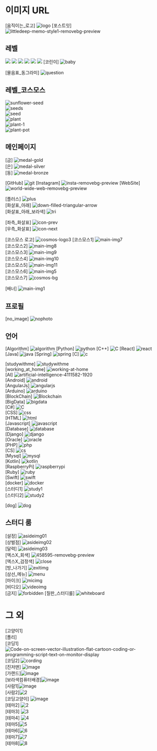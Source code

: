 # 이미지 URL
[움직이는_로고] <img src="https://i.ibb.co/3YTRz73/logo.gif" alt="logo" border="0">
[포스트잇] <img src="https://i.ibb.co/s5LZX94/littledeep-memo-style1-removebg-preview.png" alt="littledeep-memo-style1-removebg-preview" border="0"></a><br />

## 레벨
<img src="https://d2gd6pc034wcta.cloudfront.net/tier/1-a.svg" class="solvedac-tier">
<img src="https://d2gd6pc034wcta.cloudfront.net/tier/6-a.svg" class="solvedac-tier">
<img src="https://d2gd6pc034wcta.cloudfront.net/tier/11-a.svg" class="solvedac-tier">
<img src="https://d2gd6pc034wcta.cloudfront.net/tier/16-a.svg" class="solvedac-tier">
<img src="https://d2gd6pc034wcta.cloudfront.net/tier/21-a.svg" class="solvedac-tier">
<img src="https://d2gd6pc034wcta.cloudfront.net/tier/26-a.svg" class="solvedac-tier">
[코린이] <img src="https://i.ibb.co/mtdCMsg/baby.png" alt="baby" border="0"><br/>

[물음표_동그라미] <img src="https://i.ibb.co/tsY4tg4/question.png" alt="question" border="0">

## 레벨_코스모스
<img src="https://i.ibb.co/2npFXgF/sunflower-seed.png" alt="sunflower-seed" border="0"><br/>
<img src="https://i.ibb.co/WxJ29bG/seeds.png" alt="seeds" border="0"><br/>
<img src="https://i.ibb.co/hdDCDZc/seed.png" alt="seed" border="0"><br/>
<img src="https://i.ibb.co/cw1MCFg/plant.png" alt="plant" border="0"><br/>
<img src="https://i.ibb.co/9ty51BP/plant-1.png" alt="plant-1" border="0"><br/>
<img src="https://i.ibb.co/dQcCZ3D/plant-pot.png" alt="plant-pot" border="0"><br/>


## 메인페이지
[금] <img src="https://i.ibb.co/LS0sbGF/medal-gold.png" alt="medal-gold" border="0"> <br/>
[은] <img src="https://i.ibb.co/wYypVVB/medal-silver.png" alt="medal-silver" border="0"> <br/>
[동] <img src="https://i.ibb.co/rcVSCsd/medal-bronze.png" alt="medal-bronze" border="0"> <br/>

[GitHub] <img src="https://img.icons8.com/ios-glyphs/30/000000/github.png" alt="git" border="0">
[Instagram] <img src="https://img.icons8.com/fluency/48/000000/instagram-new.png" alt="insta-removebg-preview" border="0">
[WebSite] <img src="https://i.ibb.co/bB6Z6Wv/world-wide-web-removebg-preview.png" alt="world-wide-web-removebg-preview" border="0">

[플러스] <img src="https://i.ibb.co/fFmxj3J/plus.png" alt="plus" border="0"> <br/>
[화살표_아래] <img src="https://i.ibb.co/p1jKdLj/down-filled-triangular-arrow.png" alt="down-filled-triangular-arrow" border="0"> <br/>
[화살표_아래_보라색] <img src="https://i.ibb.co/4Mj5brX/tri.jpg" alt="tri" border="0"> <br/>

[좌측_화살표] <img src="https://i.ibb.co/JkGwjx0/icon-prev.png" alt="icon-prev" border="0"><br/>
[우측_화살표] <img src="https://i.ibb.co/q1kCmY6/icon-next.png" alt="icon-next" border="0"><br/>

[코스모스 로고] <img src="https://i.ibb.co/LJfmXpX/cosmos-logo3.png" alt="cosmos-logo3" border="0">
[코스모스1] <img src="https://i.ibb.co/nm8jZHr/main-img7.png" alt="main-img7" border="0"><br/>
[코스모스2] <img src="https://i.ibb.co/cF718Nx/main-img8.png" alt="main-img8" border="0"><br/>
[코스모스3] <img src="https://i.ibb.co/JsBNKxz/main-img9.png" alt="main-img9" border="0"><br/>
[코스모스4] <img src="https://i.ibb.co/6H7zcVd/main-img10.png" alt="main-img10" border="0"><br/>
[코스모스5] <img src="https://i.ibb.co/N9GzZcP/main-img11.png" alt="main-img11" border="0"><br/>
[코스모스6] <img src="https://i.ibb.co/Mnv57Y2/main-img5.png" alt="main-img5" border="0"><br/>
[코스모스7] <img src="https://i.ibb.co/xq2KcJ2/cosmos-bg.jpg" alt="cosmos-bg" border="0"><br/>

[배너] <img src="https://i.ibb.co/Gd8hhCv/main-img1.jpg" alt="main-img1" border="0"><br/>

## 프로필
[no_image] <img src="https://i.ibb.co/HKCNjzg/nophoto.png" alt="nophoto" border="0"> <br/>


## 언어
[Algorithm] <img src="https://i.ibb.co/NZ4vqMw/algorithm.jpg" alt="algorithm" border="0">
[Python] <img src="https://i.ibb.co/Jpf8cjs/python.jpg" alt="python" border="0">
[C++] <img src="https://i.ibb.co/3vdLtWV/C.png" alt="C" border="0">
[React] <img src="https://i.ibb.co/YXrWmN9/react.jpg" alt="react" border="0">
[Java] <img src="https://i.ibb.co/TT3sVMd/java.png" alt="java" border="0">
[Spring] <img src="https://i.ibb.co/J2Jwsdc/spring.png" alt="spring" border="0">
[C] <img src="https://i.ibb.co/H48fwjg/c.jpg" alt="c" border="0">

[studywithme] <img src="https://i.ibb.co/gg6hwsG/studywithme.jpg" alt="studywithme" border="0"> <br/>
[working_at_home] <img src="https://i.ibb.co/N1gPh3J/working-at-home.png" alt="working-at-home" border="0"><br/>
[AI] <img src="https://i.ibb.co/PNzm2Cw/artificial-intelligence-4111582-1920.jpg" alt="artificial-intelligence-4111582-1920" border="0"><br/>
[Android] <img src="https://i.ibb.co/qMMbw5D/android.png" alt="android" border="0"><br/>
[AngularJs] <img src="https://i.ibb.co/LrxNMLY/angularjs.jpg" alt="angularjs" border="0"><br/>
[Arduino] <img src="https://i.ibb.co/17GKTVr/arduino.png" alt="arduino" border="0"><br/>
[BlockChain] <img src="https://i.ibb.co/JcmCC0T/Blockchain.jpg" alt="Blockchain" border="0"><br/>
[BigData] <img src="https://i.ibb.co/CQmhf14/bigdata.jpg" alt="bigdata" border="0"><br/>
[C#] <img src="https://i.ibb.co/KxD9SzZ/C.png" alt="C" border="0"><br/>
[CSS] <img src="https://i.ibb.co/jz2xT5n/css.webp" alt="css" border="0"><br/>
[HTML] <img src="https://i.ibb.co/MBV2BhD/html.webp" alt="html" border="0"><br/>
[Javascript] <img src="https://i.ibb.co/BN882vj/javascript.jpg" alt="javascript" border="0"><br/>
[Database] <img src="https://i.ibb.co/hWpp2FS/database.jpg" alt="database" border="0"><br/>
[Django] <img src="https://i.ibb.co/k30ywt0/django.png" alt="django" border="0"><br/>
[Oracle] <img src="https://i.ibb.co/8x1Bj1S/oracle.png" alt="oracle" border="0"><br/>
[PHP] <img src="https://i.ibb.co/Tg2cF9M/php.jpg" alt="php" border="0"><br/>
[CS] <img src="https://i.ibb.co/xsMy3wt/cs.jpg" alt="cs" border="0"><br/>
[Mysql] <img src="https://i.ibb.co/QQ6TrHB/mysql.png" alt="mysql" border="0"><br/>
[Kotlin] <img src="https://i.ibb.co/Bfq3WVR/kotlin.png" alt="kotlin" border="0"><br/>
[RaspberryPi] <img src="https://i.ibb.co/BGLHv1j/raspberrypi.gif" alt="raspberrypi" border="0"><br/>
[Ruby] <img src="https://i.ibb.co/Z200ZZR/ruby.jpg" alt="ruby" border="0"><br/>
[Swift] <img src="https://i.ibb.co/JHCL6sY/swift.png" alt="swift" border="0"><br/>
[docker] <img src="https://i.ibb.co/47bWKZM/docker.png" alt="docker" border="0"><br/>
[스터디1] <img src="https://i.ibb.co/HtwM0Wx/study1.jpg" alt="study1" border="0"><br/>
[스터디2] <img src="https://i.ibb.co/B6dP6Rh/study2.gif" alt="study2" border="0"><br/>

[dog] <img src="https://i.ibb.co/0yXpH3X/dog.jpg" alt="dog" border="0">



## 스터디 룸
[설정] <img src="https://i.ibb.co/wrgGKpS/asideimg01.png" alt="asideimg01" border="0"><br/>
[상벌점] <img src="https://i.ibb.co/x2JRqqX/asideimg02.png" alt="asideimg02" border="0"><br/>
[달력] <img src="https://i.ibb.co/nBMF7Vb/asideimg03.png" alt="asideimg03" border="0"><br/>
[엑스X_회색] <img src="https://i.ibb.co/PChQfZQ/458595-removebg-preview.png" alt="458595-removebg-preview" border="0"> <br/>
[엑스X_검정색] <img src="https://i.ibb.co/GWXqhqv/close.png" alt="close" border="0"> <br/>
[방_나가기] <img src="https://i.ibb.co/pZGC4jY/exitimg.png" alt="exitimg" border="0"><br/>
[삼선_메뉴] <img src="https://i.ibb.co/ZmPJksH/menu.png" alt="menu" border="0"> <br/>
[마이크] <img src="https://i.ibb.co/4J7SH5Z/micimg.png" alt="micimg" border="0"> <br/>
[비디오] <img src="https://i.ibb.co/JCSPVZv/videoimg.png" alt="videoimg" border="0"> <br/>
[금지] <img src="https://i.ibb.co/X20qhKK/forbidden.png" alt="forbidden" border="0">
[칠판_스터디룰] <img src="https://i.ibb.co/k94sKJ1/whiteboard.png" alt="whiteboard" border="0">

# 그 외
[고양이1] <img src="https://i.ibb.co/zNbb7tG/cat1.jpg" alt="" border="0"> <br/>
[폴리] <img src="https://i.ibb.co/M7gYjXW/poly2.jpg" alt="" border="0"><br/>
[코딩1]<img src="https://i.ibb.co/3CfXjHp/Code-on-screen-vector-illustration-flat-cartoon-coding-or-programming-script-text-on-monitor-display.jpg" alt="Code-on-screen-vector-illustration-flat-cartoon-coding-or-programming-script-text-on-monitor-display" border="0"> <br/>
[코딩2] <img src="https://i.ibb.co/mXBgCM8/cording.png" alt="cording" border="0">  <br/>
[진저맨] <img src="https://i.ibb.co/jHhDBLc/image.png" alt="image" border="0"><br/>
[가랜드]<img src="https://i.ibb.co/5TfmRGF/image.png" alt="image" border="0">  <br/>
[보라색컴퓨터배경]<img src="https://i.ibb.co/DkjgWbz/image.png" alt="image" border="0">  <br/>
[사람1]<img src="https://i.ibb.co/zRXJt08/image.png" alt="image" border="0">  <br/>
[사람2]<img src="https://i.ibb.co/nMJbfC2/2.png" alt="2" border="0">  <br/>
[코딩고양이] <img src="https://i.ibb.co/F0bBYd7/image.gif" alt="image" border="0"> <br/>
[테마2] <img src="https://i.ibb.co/JRd9wh7/2.jpg" alt="2" border="0"> <br/>
[테마3] <img src="https://i.ibb.co/QdPt4x4/3.jpg" alt="3" border="0"> <br/>
[테마4] <img src="https://i.ibb.co/3s9XFsc/4.png" alt="4" border="0"> <br/>
[테마5]<img src="https://i.ibb.co/dDffmqQ/5.jpg" alt="5" border="0"> <br/>
[테마6]<img src="https://i.ibb.co/gT97LnJ/6.jpg" alt="6" border="0"> <br/>
[테마7]<img src="https://i.ibb.co/Sw59Th2/7.jpg" alt="7" border="0"> <br/>
[테마8]<img src="https://i.ibb.co/6XZ7Twt/8.jpg" alt="8" border="0"> <br/>